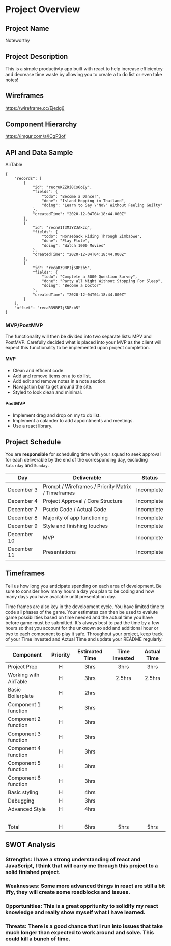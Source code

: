 # Project Overview

## Project Name

Noteworthy

## Project Description

This is a simple productivty app built with react to help increase efficientcy and decrease time waste by allowing you to create a to do list or even take notes!

## Wireframes

https://wireframe.cc/Ejedg6

## Component Hierarchy

https://imgur.com/a/ICgP3of

## API and Data Sample

AirTable
``` 
{
    "records": [
        {
            "id": "recruKZZRi8Cs6oIy",
            "fields": {
                "todo": "Become a Dancer",
                "done": "Island Hopping in Thailand",
                "doing": "Learn to Say \"No\" Without Feeling Guilty"
            },
            "createdTime": "2020-12-04T04:18:44.000Z"
        },
        {
            "id": "recnA1f3M3YZJAkzq",
            "fields": {
                "todo": "Horseback Riding Through Zimbabwe",
                "done": "Play Flute",
                "doing": "Watch 1000 Movies"
            },
            "createdTime": "2020-12-04T04:18:44.000Z"
        },
        {
            "id": "recaR39RPIjSDPzb5",
            "fields": {
                "todo": "Complete a 5000 Question Survey",
                "done": "Party all Night Without Stopping For Sleep",
                "doing": "Become a Doctor"
            },
            "createdTime": "2020-12-04T04:18:44.000Z"
        }
    ],
    "offset": "recaR39RPIjSDPzb5"
}
```
### MVP/PostMVP

The functionality will then be divided into two separate lists: MPV and PostMVP.  Carefully decided what is placed into your MVP as the client will expect this functionality to be implemented upon project completion.  

#### MVP 

- Clean and efficent code.
- Add and remove items on a to do list.
- Add edit and remove notes in a note section.
- Navagation bar to get around the site.
- Styled to look clean and minimal.

#### PostMVP  

- Implement drag and drop on my to do list.
- Implement a calander to add appointments and meetings.
- Use a react library.

## Project Schedule

You are **responsible** for scheduling time with your squad to seek approval for each deliverable by the end of the corresponding day, excluding `Saturday` and `Sunday`.

|  Day | Deliverable | Status
|---|---| ---|
|December 3| Prompt / Wireframes / Priority Matrix / Timeframes | Incomplete
|December 4| Project Approval / Core Structure | Incomplete
|December 7| Psudo Code / Actual Code | Incomplete
|December 8| Majority of app functioning | Incomplete
|December 9| Style and finishing touches | Incomplete
|December 10| MVP | Incomplete
|December 11| Presentations | Incomplete

## Timeframes

Tell us how long you anticipate spending on each area of development. Be sure to consider how many hours a day you plan to be coding and how many days you have available until presentation day.

Time frames are also key in the development cycle.  You have limited time to code all phases of the game.  Your estimates can then be used to evalute game possibilities based on time needed and the actual time you have before game must be submitted. It's always best to pad the time by a few hours so that you account for the unknown so add and additional hour or two to each component to play it safe. Throughout your project, keep track of your Time Invested and Actual Time and update your README regularly.

| Component | Priority | Estimated Time | Time Invested | Actual Time |
| --- | :---: |  :---: | :---: | :---: |
| Project Prep | H | 3hrs| 3hrs | 3hrs |
| Working with AirTable | H | 3hrs| 2.5hrs | 2.5hrs |
| Basic Boilerplate | H | 2hrs | | |
| Component 1 function | H | 3hrs | | |
| Component 2 function | H | 3hrs | | |
| Component 3 function | H | 3hrs | | |
| Component 4 function | H | 3hrs | | |
| Component 5 function | H | 3hrs | | |
| Component 6 function | H | 3hrs | | |
| Basic styling | H | 4hrs | | |
| Debugging | H | 3hrs | | |
| Advanced Style | H | 4hrs | | |
| | | | | |
| | | | | |
| | | | | |
| | | | | |
| | | | | |
| Total | H | 6hrs| 5hrs | 5hrs |

## SWOT Analysis

### Strengths: I have a strong understanding of react and JavaScript, I think that will carry me through this project to a solid finished project.

### Weaknesses: Some more advanced things in react are still a bit iffy, they will create some roadblocks and issues.

### Opportunities: This is a great oppritunity to solidify my react knowledge and really show myself what I have learned.

### Threats: There is a good chance that I run into issues that take much longer than expected to work around and solve. This could kill a bunch of time.
